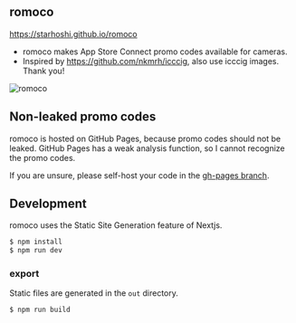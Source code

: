## romoco

https://starhoshi.github.io/romoco

- romoco makes App Store Connect promo codes available for cameras.
- Inspired by https://github.com/nkmrh/icccig, also use icccig images. Thank you!

![romoco](https://user-images.githubusercontent.com/3666836/200202102-9401e10c-6a51-494c-bde8-898cb5a7eacd.gif)

## Non-leaked promo codes

romoco is hosted on GitHub Pages, because promo codes should not be leaked.
GitHub Pages has a weak analysis function, so I cannot recognize the promo codes.

If you are unsure, please self-host your code in the [gh-pages branch](https://github.com/starhoshi/romoco/tree/gh-pages).

## Development

romoco uses the Static Site Generation feature of Nextjs.

```bash
$ npm install
$ npm run dev
```

### export

Static files are generated in the `out` directory.

```bash
$ npm run build
```
